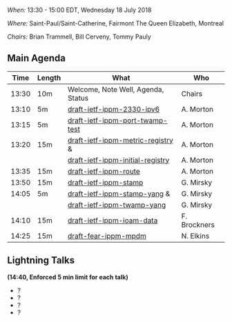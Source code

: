 *When:* 13:30 - 15:00 EDT, Wednesday 18 July 2018

*Where:* 	Saint-Paul/Saint-Catherine, Fairmont The Queen Elizabeth, Montreal

*Chairs:* Brian Trammell, Bill Cerveny, Tommy Pauly

## Main Agenda

| Time    | Length | What                                   | Who           |
|---------|--------|----------------------------------------|---------------|
| 13:30   | 10m    | Welcome, Note Well, Agenda, Status     | Chairs        |
| 13:10   | 5m     | [draft-ietf-ippm-2330-ipv6][1]         | A. Morton     |
| 13:15   | 5m    | [draft-ietf-ippm-port-twamp-test][2]   | A. Morton     |
| 13:20   | 15m    | [draft-ietf-ippm-metric-registry][3] & | A. Morton     |
|         |        | [draft-ietf-ippm-initial-registry][4]  | A. Morton     |
| 13:35   | 15m    | [draft-ietf-ippm-route][5]             | A. Morton     |
| 13:50   | 15m    | [draft-ietf-ippm-stamp][6]             | G. Mirsky     |
| 14:05   | 5m    | [draft-ietf-ippm-stamp-yang][7] &      | G. Mirsky     |
|         |        | [draft-ietf-ippm-twamp-yang][8]        | G. Mirsky     |
| 14:10   | 15m    | [draft-ietf-ippm-ioam-data][9]         | F. Brockners  |
| 14:25   | 15m    | [draft-fear-ippm-mpdm][10]         | N. Elkins  |

## Lightning Talks 

**(14:40, Enforced 5 min limit for each talk)**

- ?
- ?
- ?
- ?

[1]: https://tools.ietf.org/html/draft-ietf-ippm-2330-ipv6
[2]: https://tools.ietf.org/html/draft-ietf-ippm-port-twamp-test
[3]: https://tools.ietf.org/html/draft-ietf-ippm-metric-registry
[4]: https://tools.ietf.org/html/draft-ietf-ippm-initial-registry
[5]: https://tools.ietf.org/html/draft-ietf-ippm-route
[6]: https://tools.ietf.org/html/draft-ietf-ippm-stamp
[7]: https://tools.ietf.org/html/draft-ietf-ippm-stamp-yang
[8]: https://tools.ietf.org/html/draft-ietf-ippm-twamp-yang
[9]: https://tools.ietf.org/html/draft-ietf-ippm-ioam-data
[10]: https://tools.ietf.org/html/draft-fear-ippm-mpdm
